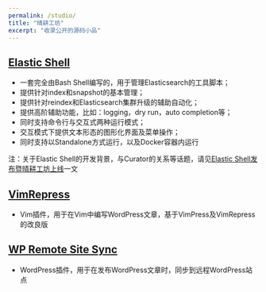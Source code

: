 ```yaml
---
permalink: /studio/
title: "晴耕工坊"
excerpt: "收录公开的源码小品"
---
```


## [Elastic Shell](https://github.com/morningspace/elastic-shell)

* 一套完全由Bash Shell编写的，用于管理Elasticsearch的工具脚本；
* 提供针对index和snapshot的基本管理；
* 提供针对reindex和Elasticsearch集群升级的辅助自动化；
* 提供高阶辅助功能，比如：logging，dry run，auto completion等；
* 同时支持命令行与交互式两种运行模式；
* 交互模式下提供文本形态的图形化界面及菜单操作；
* 同时支持以Standalone方式运行，以及Docker容器内运行

注：关于Elastic Shell的开发背景，与Curator的关系等话题，请见[Elastic Shell发布暨晴耕工坊上线](/tech/elash-and-studio/)一文

## [VimRepress](https://github.com/morningspace/VimRepress)

* Vim插件，用于在Vim中编写WordPress文章，基于VimPress及VimRepress的改良版

## [WP Remote Site Sync](https://github.com/morningspace/wp-remote-site-sync)

* WordPress插件，用于在发布WordPress文章时，同步到远程WordPress站点
